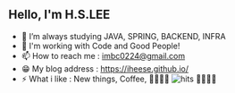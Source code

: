 ## Hello, I'm H.S.LEE 


- 🌱 I’m always studying JAVA, SPRING, BACKEND, INFRA
- 🤔 I'm working with Code and Good People!
- 📫 How to reach me : [imbc0224@gmail.com](https://iheese.github.io/contact/)
- 😁 My blog address : https://iheese.github.io/
- ⚡ What i like : New things, Coffee, 👯🧑‍🤝‍🧑 ![hits](https://komarev.com/ghpvc/?username=iheese&color=blue&label=HITS&style=plastic) 🤸‍♀️🤸‍♂️
 
<!-- - 👯 I’m looking to collaborate on ... -->
<!-- - 🤔 I’m looking for help with ... -->
<!-- - 💬 Ask me about ... -->
<!-- 🔭 I’m currently working on ...-->
<!-- - 😄 Pronouns: ... -->
